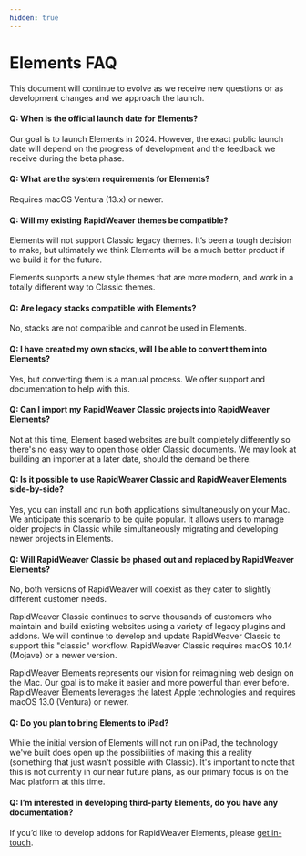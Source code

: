 ```yaml
---
hidden: true
---
```


# Elements FAQ

This document will continue to evolve as we receive new questions or as development changes and we approach the launch.

#### Q: When is the official launch date for Elements?

Our goal is to launch Elements in 2024. However, the exact public launch date will depend on the progress of development and the feedback we receive during the beta phase.

#### Q: What are the system requirements for Elements?

Requires macOS Ventura (13.x) or newer.

#### Q: Will my existing RapidWeaver themes be compatible?

Elements will not support Classic legacy themes. It’s been a tough decision to make, but ultimately we think Elements will be a much better product if we build it for the future.

Elements supports a new style themes that are more modern, and work in a totally different way to Classic themes.

#### Q: Are legacy stacks compatible with Elements?

No, stacks are not compatible and cannot be used in Elements.

#### Q: I have created my own stacks, will I be able to convert them into Elements?

Yes, but converting them is a manual process. We offer support and documentation to help with this.

#### Q: Can I import my RapidWeaver Classic projects into RapidWeaver Elements?

Not at this time, Element based websites are built completely differently so there's no easy way to open those older Classic documents. We may look at building an importer at a later date, should the demand be there.

#### Q: Is it possible to use RapidWeaver Classic and RapidWeaver Elements side-by-side?

Yes, you can install and run both applications simultaneously on your Mac. We anticipate this scenario to be quite popular. It allows users to manage older projects in Classic while simultaneously migrating and developing newer projects in Elements.

#### Q: Will RapidWeaver Classic be phased out and replaced by RapidWeaver Elements?

No, both versions of RapidWeaver will coexist as they cater to slightly different customer needs.

RapidWeaver Classic continues to serve thousands of customers who maintain and build existing websites using a variety of legacy plugins and addons. We will continue to develop and update RapidWeaver Classic to support this "classic" workflow. RapidWeaver Classic requires macOS 10.14 (Mojave) or a newer version.

RapidWeaver Elements represents our vision for reimagining web design on the Mac. Our goal is to make it easier and more powerful than ever before. RapidWeaver Elements leverages the latest Apple technologies and requires macOS 13.0 (Ventura) or newer.

#### Q: Do you plan to bring Elements to iPad?

While the initial version of Elements will not run on iPad, the technology we've built does open up the possibilities of making this a reality (something that just wasn't possible with Classic). It's important to note that this is not currently in our near future plans, as our primary focus is on the Mac platform at this time.

#### Q: I’m interested in developing third-party Elements, do you have any documentation?

If you’d like to develop addons for RapidWeaver Elements, please [get in-touch](mailto:dan@realmacsoftware.com).


